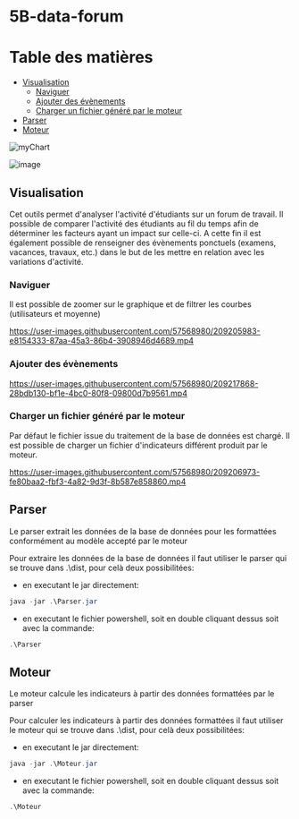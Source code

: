 # 5B-data-forum

# Table des matières
- [Visualisation](#visualisation)
  - [Naviguer](#naviguer)
  - [Ajouter des évènements](#ajouter-des-évènements)
  - [Charger un fichier généré par le moteur](#charger-un-fichier-généré-par-le-moteur)
- [Parser](#parser)
- [Moteur](#moteur)

![myChart](https://user-images.githubusercontent.com/57568980/208807429-08a6eafa-5506-46e4-8493-15660157b158.jpg)

![image](https://user-images.githubusercontent.com/57568980/209232430-8ac66c40-9c8d-465a-a600-3d96be0e448f.png)


## Visualisation

Cet outils permet d'analyser l'activité d'étudiants sur un forum de travail.
Il possible de comparer l'activité des étudiants au fil du temps afin de déterminer les facteurs ayant un impact sur celle-ci.
A cette fin il est également possible de renseigner des évènements ponctuels (examens, vacances, travaux, etc.) dans le but de les mettre en relation avec les variations d'activité.

### Naviguer

Il est possible de zoomer sur le graphique et de filtrer les courbes (utilisateurs et moyenne)

https://user-images.githubusercontent.com/57568980/209205983-e8154333-87aa-45a3-86b4-3908946d4689.mp4

### Ajouter des évènements

https://user-images.githubusercontent.com/57568980/209217868-28bdb130-bf1e-4bc0-80f8-09800d7b9561.mp4

### Charger un fichier généré par le moteur

Par défaut le fichier issue du traitement de la base de données est chargé.
Il est possible de charger un fichier d'indicateurs différent produit par le moteur.

https://user-images.githubusercontent.com/57568980/209206973-fe80baa2-fbf3-4a82-9d3f-8b587e858860.mp4

## Parser

Le parser extrait les données de la base de données pour les formattées conformément au modèle accepté par le moteur

Pour extraire les données de la base de données il faut utiliser le parser qui se trouve dans .\dist, pour celà deux possibilitées:
- en executant le jar directement: 
```powershell
java -jar .\Parser.jar
```
- en executant le fichier powershell, soit en double cliquant dessus soit avec la commande:
```powershell
.\Parser
```

## Moteur

Le moteur calcule les indicateurs à partir des données formattées par le parser

Pour calculer les indicateurs à partir des données formattées il faut utiliser le moteur qui se trouve dans .\dist, pour celà deux possibilitées:
- en executant le jar directement: 
```powershell
java -jar .\Moteur.jar
```
- en executant le fichier powershell, soit en double cliquant dessus soit avec la commande:
```powershell
.\Moteur
```
